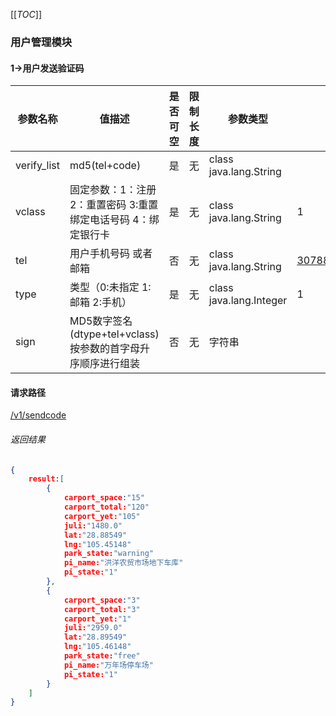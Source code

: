 [[_TOC_]]
### 用户管理模块
#### 1->用户发送验证码
|参数名称|值描述|是否可空|限制长度|参数类型|举例|
|--------|-----|----|--------|-------|-----|
|verify_list|md5(tel+code)|是|无|class java.lang.String||
|vclass|固定参数：1：注册 2：重置密码 3:重置绑定电话号码  4：绑定银行卡|是|无|class java.lang.String|1|
|tel|用户手机号码 或者 邮箱|否|无|class java.lang.String|307881141@qq.com|
|type|类型（0:未指定 1:邮箱 2:手机）|是|无|class java.lang.Integer|1|
| sign| MD5数字签名(dtype+tel+vclass)按参数的首字母升序顺序进行组装| 否| 无 |字符串|
#### 请求路径
[/v1/sendcode](/v1/sendcode)
###### 返回结果
```json
{
	result:[
		{
			carport_space:"15"
			carport_total:"120"
			carport_yet:"105"
			juli:"1480.0"
			lat:"28.88549"
			lng:"105.45148"
			park_state:"warning"
			pi_name:"洪洋农贸市场地下车库"
			pi_state:"1"
		},
		{
			carport_space:"3"
			carport_total:"3"
			carport_yet:"1"
			juli:"2959.0"
			lat:"28.89549"
			lng:"105.46148"
			park_state:"free"
			pi_name:"万年场停车场"
			pi_state:"1"
		}
	]
}

```
